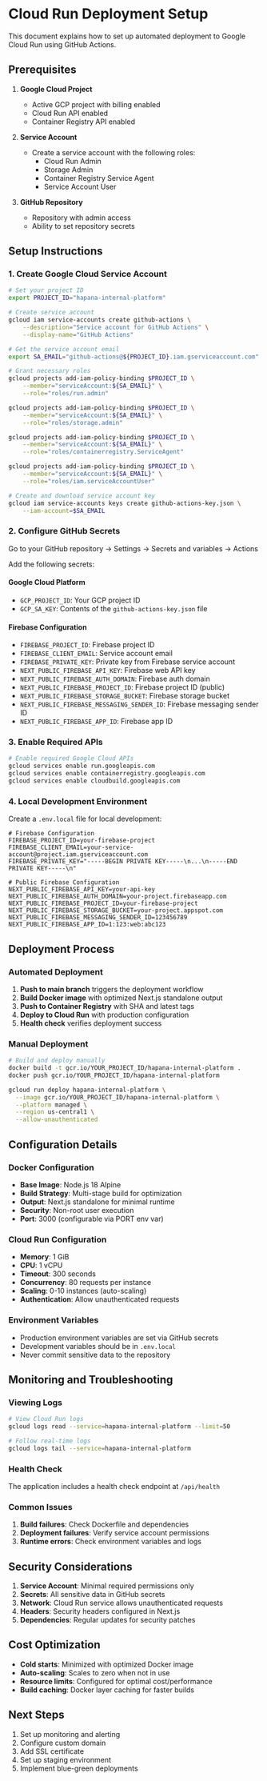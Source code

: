 # Cloud Run Deployment Setup

This document explains how to set up automated deployment to Google Cloud Run using GitHub Actions.

## Prerequisites

1. **Google Cloud Project**
   - Active GCP project with billing enabled
   - Cloud Run API enabled
   - Container Registry API enabled

2. **Service Account**
   - Create a service account with the following roles:
     - Cloud Run Admin
     - Storage Admin
     - Container Registry Service Agent
     - Service Account User

3. **GitHub Repository**
   - Repository with admin access
   - Ability to set repository secrets

## Setup Instructions

### 1. Create Google Cloud Service Account

```bash
# Set your project ID
export PROJECT_ID="hapana-internal-platform"

# Create service account
gcloud iam service-accounts create github-actions \
    --description="Service account for GitHub Actions" \
    --display-name="GitHub Actions"

# Get the service account email
export SA_EMAIL="github-actions@${PROJECT_ID}.iam.gserviceaccount.com"

# Grant necessary roles
gcloud projects add-iam-policy-binding $PROJECT_ID \
    --member="serviceAccount:${SA_EMAIL}" \
    --role="roles/run.admin"

gcloud projects add-iam-policy-binding $PROJECT_ID \
    --member="serviceAccount:${SA_EMAIL}" \
    --role="roles/storage.admin"

gcloud projects add-iam-policy-binding $PROJECT_ID \
    --member="serviceAccount:${SA_EMAIL}" \
    --role="roles/containerregistry.ServiceAgent"

gcloud projects add-iam-policy-binding $PROJECT_ID \
    --member="serviceAccount:${SA_EMAIL}" \
    --role="roles/iam.serviceAccountUser"

# Create and download service account key
gcloud iam service-accounts keys create github-actions-key.json \
    --iam-account=$SA_EMAIL
```

### 2. Configure GitHub Secrets

Go to your GitHub repository → Settings → Secrets and variables → Actions

Add the following secrets:

#### Google Cloud Platform
- `GCP_PROJECT_ID`: Your GCP project ID
- `GCP_SA_KEY`: Contents of the `github-actions-key.json` file

#### Firebase Configuration
- `FIREBASE_PROJECT_ID`: Firebase project ID
- `FIREBASE_CLIENT_EMAIL`: Service account email
- `FIREBASE_PRIVATE_KEY`: Private key from Firebase service account
- `NEXT_PUBLIC_FIREBASE_API_KEY`: Firebase web API key
- `NEXT_PUBLIC_FIREBASE_AUTH_DOMAIN`: Firebase auth domain
- `NEXT_PUBLIC_FIREBASE_PROJECT_ID`: Firebase project ID (public)
- `NEXT_PUBLIC_FIREBASE_STORAGE_BUCKET`: Firebase storage bucket
- `NEXT_PUBLIC_FIREBASE_MESSAGING_SENDER_ID`: Firebase messaging sender ID
- `NEXT_PUBLIC_FIREBASE_APP_ID`: Firebase app ID

### 3. Enable Required APIs

```bash
# Enable required Google Cloud APIs
gcloud services enable run.googleapis.com
gcloud services enable containerregistry.googleapis.com
gcloud services enable cloudbuild.googleapis.com
```

### 4. Local Development Environment

Create a `.env.local` file for local development:

```env
# Firebase Configuration
FIREBASE_PROJECT_ID=your-firebase-project
FIREBASE_CLIENT_EMAIL=your-service-account@project.iam.gserviceaccount.com
FIREBASE_PRIVATE_KEY="-----BEGIN PRIVATE KEY-----\n...\n-----END PRIVATE KEY-----\n"

# Public Firebase Configuration
NEXT_PUBLIC_FIREBASE_API_KEY=your-api-key
NEXT_PUBLIC_FIREBASE_AUTH_DOMAIN=your-project.firebaseapp.com
NEXT_PUBLIC_FIREBASE_PROJECT_ID=your-firebase-project
NEXT_PUBLIC_FIREBASE_STORAGE_BUCKET=your-project.appspot.com
NEXT_PUBLIC_FIREBASE_MESSAGING_SENDER_ID=123456789
NEXT_PUBLIC_FIREBASE_APP_ID=1:123:web:abc123
```

## Deployment Process

### Automated Deployment

1. **Push to main branch** triggers the deployment workflow
2. **Build Docker image** with optimized Next.js standalone output
3. **Push to Container Registry** with SHA and latest tags
4. **Deploy to Cloud Run** with production configuration
5. **Health check** verifies deployment success

### Manual Deployment

```bash
# Build and deploy manually
docker build -t gcr.io/YOUR_PROJECT_ID/hapana-internal-platform .
docker push gcr.io/YOUR_PROJECT_ID/hapana-internal-platform

gcloud run deploy hapana-internal-platform \
  --image gcr.io/YOUR_PROJECT_ID/hapana-internal-platform \
  --platform managed \
  --region us-central1 \
  --allow-unauthenticated
```

## Configuration Details

### Docker Configuration
- **Base Image**: Node.js 18 Alpine
- **Build Strategy**: Multi-stage build for optimization
- **Output**: Next.js standalone for minimal runtime
- **Security**: Non-root user execution
- **Port**: 3000 (configurable via PORT env var)

### Cloud Run Configuration
- **Memory**: 1 GiB
- **CPU**: 1 vCPU
- **Timeout**: 300 seconds
- **Concurrency**: 80 requests per instance
- **Scaling**: 0-10 instances (auto-scaling)
- **Authentication**: Allow unauthenticated requests

### Environment Variables
- Production environment variables are set via GitHub secrets
- Development variables should be in `.env.local`
- Never commit sensitive data to the repository

## Monitoring and Troubleshooting

### Viewing Logs
```bash
# View Cloud Run logs
gcloud logs read --service=hapana-internal-platform --limit=50

# Follow real-time logs
gcloud logs tail --service=hapana-internal-platform
```

### Health Check
The application includes a health check endpoint at `/api/health`

### Common Issues
1. **Build failures**: Check Dockerfile and dependencies
2. **Deployment failures**: Verify service account permissions
3. **Runtime errors**: Check environment variables and logs

## Security Considerations

1. **Service Account**: Minimal required permissions only
2. **Secrets**: All sensitive data in GitHub secrets
3. **Network**: Cloud Run service allows unauthenticated requests
4. **Headers**: Security headers configured in Next.js
5. **Dependencies**: Regular updates for security patches

## Cost Optimization

- **Cold starts**: Minimized with optimized Docker image
- **Auto-scaling**: Scales to zero when not in use
- **Resource limits**: Configured for optimal cost/performance
- **Build caching**: Docker layer caching for faster builds

## Next Steps

1. Set up monitoring and alerting
2. Configure custom domain
3. Add SSL certificate
4. Set up staging environment
5. Implement blue-green deployments 